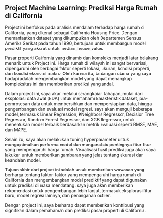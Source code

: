 ## Project Machine Learning: Prediksi Harga Rumah di California

Project ini berfokus pada analisis mendalam terhadap harga rumah di California, yang dikenal sebagai California Housing Price. Dengan memanfaatkan dataset yang dikumpulkan oleh Departemen Sensus Amerika Serikat pada tahun 1990, bertujuan untuk membangun model prediktif yang akurat untuk median_house_value.

Pasar properti California yang dinamis dan kompleks menjadi latar belakang menarik untuk Project ini. Harga rumah di wilayah ini sangat bervariasi, dipengaruhi oleh berbagai faktor seperti lokasi, ukuran, kondisi properti, dan kondisi ekonomi makro. Oleh karena itu, tantangan utama yang saya hadapi adalah mengembangkan model yang dapat menangkap kompleksitas ini dan memberikan prediksi yang andal.

Dalam project ini, saya akan melalui serangkaian tahapan, mulai dari eksplorasi data awal (EDA) untuk memahami karakteristik dataset, pra-pemrosesan data untuk membersihkan dan mempersiapkan data, hingga pengembangan dan evaluasi model regresi. saya akan menguji beberapa model, termasuk Linear Regression, KNeighbors Regressor, Decision Tree Regressor, Random Forest Regressor, dan XGB Regressor, untuk menentukan model terbaik berdasarkan metrik evaluasi seperti RMSE, MAE, dan MAPE.

Selain itu, saya akan melakukan tuning hyperparameter untuk mengoptimalkan performa model dan menganalisis pentingnya fitur-fitur yang mempengaruhi harga rumah. Visualisasi hasil prediksi juga akan saya lakukan untuk memberikan gambaran yang jelas tentang akurasi dan keandalan model.

Tujuan akhir dari project ini adalah untuk memberikan wawasan yang berharga tentang faktor-faktor yang mempengaruhi harga rumah di California dan mengembangkan model prediktif yang dapat digunakan untuk prediksi di masa mendatang. saya juga akan memberikan rekomendasi untuk pengembangan lebih lanjut, termasuk eksplorasi fitur baru, model regresi lainnya, dan penanganan outlier.

Dengan project ini, saya berharap dapat memberikan kontribusi yang signifikan dalam pemahaman dan prediksi pasar properti di California.
